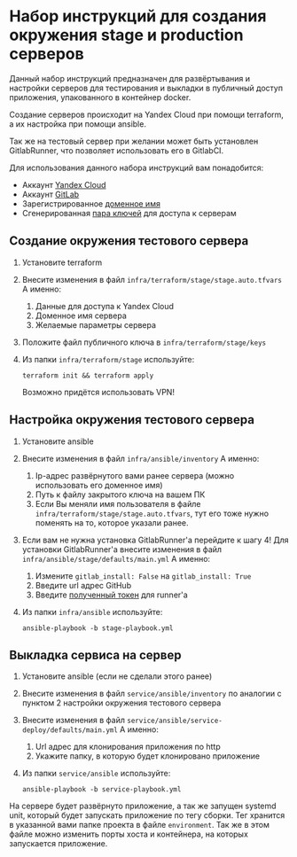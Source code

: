# Набор инструкций для создания окружения stage и production серверов
Данный набор инструкций предназначен для развёртывания и настройки серверов для тестирования и выкладки в публичный доступ приложения, упакованного в контейнер docker.

Создание серверов происходит на Yandex Cloud при помощи terraform, а их настройка при помощи ansible.

Так же на тестовый сервер при желании может быть установлен GitlabRunner, что позволяет использовать его в GitlabCI.

Для использования данного набора инструкций вам понадобится: 
* Аккаунт [Yandex Cloud](https://yandex.cloud/ru/)
* Аккаунт [GitLab](https://about.gitlab.com)
* Зарегистрированное [доменное имя](https://help.reg.ru/support/domains/registratsiya-domena/kak-zaregistrirovat-domen#1)
* Сгенерированная [пара ключей](https://learn.microsoft.com/ru-ru/azure/virtual-machines/linux/create-ssh-keys-detailed) для доступа к серверам

## Создание окружения тестового сервера
1. Установите terraform

2. Внесите изменения в файл `infra/terraform/stage/stage.auto.tfvars`
   А именно:
   1. Данные для доступа к Yandex Cloud
   2. Доменное имя сервера
   3. Желаемые параметры сервера

3. Положите файл публичного ключа в `infra/terraform/stage/keys`

4. Из папки `infra/terraform/stage` используйте:
   ```shell
   terraform init && terraform apply
   ```
   Возможно придётся использовать VPN!

## Настройка окружения тестового сервера
1. Установите ansible

2. Внесите изменения в файл `infra/ansible/inventory`
   А именно:
   1. Ip-адрес развёрнутого вами ранее сервера (можно использовать его доменное имя)
   2. Путь к файлу закрытого ключа на вашем ПК
   3. Если Вы меняли имя пользователя в файле `infra/terraform/stage/stage.auto.tfvars`, тут его тоже нужно поменять на то, которое указали ранее.

3. Если вам не нужна установка GitlabRunner'а перейдите к шагу 4!
   Для установки GitlabRunner'а внесите изменения в файл `infra/ansible/stage/defaults/main.yml`
   А именно:
   1. Измените `gitlab_install: False` на `gitlab_install: True`
   2. Введите url адрес GitHub
   3. Введите [полученный токен](https://docs.gitlab.com/runner/register/) для runner'а

4. Из папки `infra/ansible` используйте:
   ```shell
   ansible-playbook -b stage-playbook.yml
   ```

## Выкладка сервиса на сервер
1. Установите ansible (если не сделали этого ранее)

2. Внесите изменения в файл `service/ansible/inventory` по аналогии с пунктом 2 настройки окружения тестового сервера

3. Внесите изменения в файл `service/ansible/service-deploy/defaults/main.yml`
   А именно:
   1. Url адрес для клонирования приложения по http
   2. Укажите папку, в которую будет клонировано приложение

4. Из папки `service/ansible` используйте:
   ```shell
   ansible-playbook -b service-playbook.yml
   ```

На сервере будет развёрнуто приложение, а так же запущен systemd unit, который будет запускать приложение по тегу сборки. Тег хранится в указанной вами папке проекта в файле `environment`.
Так же в этом файле можно изменить порты хоста и контейнера, на которых запускается приложение.